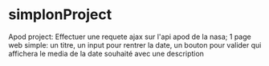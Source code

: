 # simplonProject

Apod project:
Effectuer une requete ajax sur l'api apod de la nasa;
1 page web simple: un titre, un input pour rentrer la date, un bouton pour valider qui affichera le media de la date souhaité avec une description
